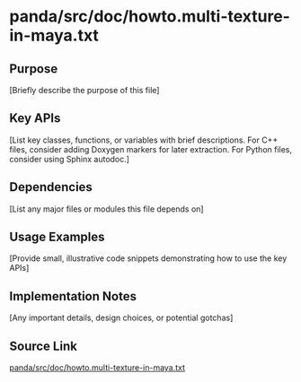 # panda/src/doc/howto.multi-texture-in-maya.txt

## Purpose
[Briefly describe the purpose of this file]

## Key APIs
[List key classes, functions, or variables with brief descriptions.
For C++ files, consider adding Doxygen markers for later extraction.
For Python files, consider using Sphinx autodoc.]

## Dependencies
[List any major files or modules this file depends on]

## Usage Examples
[Provide small, illustrative code snippets demonstrating how to use the key APIs]

## Implementation Notes
[Any important details, design choices, or potential gotchas]

## Source Link
[panda/src/doc/howto.multi-texture-in-maya.txt](link_to_source_repository/panda/src/doc/howto.multi-texture-in-maya.txt)
